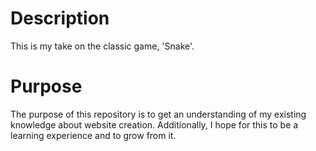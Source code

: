 # Description
This is my take on the classic game, 'Snake'.

# Purpose
The purpose of this repository is to get an understanding of my existing knowledge about website creation. Additionally, I hope for this to be a learning experience and to grow from it.

